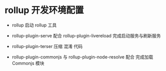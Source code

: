# rollup 开发环境配置

-   rollup 启动 rollup 工具

-   rollup-plugin-serve 配合 rollup-plugin-livereload 完成启动服务与刷新服务

-   rollup-plugin-terser 压缩 混淆 代码

-   rollup-plugin-commonjs 与 rollup-plugin-node-resolve 配合 完成加载 Commonjs 模块

